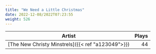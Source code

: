 ```yaml
---
title: "We Need a Little Christmas"
date: 2022-12-08/2022T07:23:55
weight: 526
---
```




 Artist | Plays 
----- | -----:
[The New Christy Minstrels]({{< ref "a123049">}}) | 44
